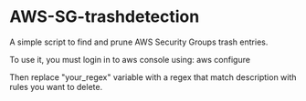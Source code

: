 # AWS-SG-trashdetection
A simple script to find and prune AWS Security Groups trash entries.

To use it, you must login in to aws console using:
aws configure

Then replace "your_regex" variable with a regex that match description with rules you want to delete.
